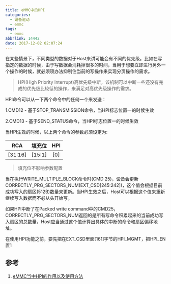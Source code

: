 ```yaml
---
title: eMMC中的HPI
categories:
  - 设备驱动
  - emmc
tags:
  - emmc
abbrlink: 14442
date: 2017-12-02 02:07:24
---
```


在某些情景下，不同类型的数据对于Host来讲可能会有不同的优先级。比如在写指定的数据的时候，由于写数据会消耗掉很多的时间，当用于想要立即进行另外一个操作的时候，就必须项办法抑制住当前的写操作来实现分页操作的需求。

>HPI(High Priority Interrupt)高优先级中断，该机制可以中断一些还没有完成的优先级比较低的操作，来满足对高优先级操作的需求。

<!--more-->


HPI命令可以从一下两个命令中的任何一个来发送：

1.CMD12 - 基于STOP_TRANSMISSION命令，当HPI标志位置一的时候生效

2.CMD13 - 基于SEND_STATUS命令，当HPI标志位置一的时候生效

当HPI生效的时候，以上两个命令的参数必须设定为:

| RCA |  填充位 | HPI |
| :----: | :----: | :--:|
| [31:16]| [15:1] | [0] |

>填充位不影响参数配置


当在执行WRITE_MULTIPLE_BLOCK命令时(CMD 25)，设备会更新CORRECTLY_PRG_SECTORS_NUM(EXT_CSD[245:242])，这个值会根据目前成功写入的扇区(512B)数量来更新。当HPI生效之后，Host可以根据这个值来重新继续写入数据而不必从头开始写。

如果HPI中断了在Packed write command中的CMD25，CORRECTLY_PRG_SECTORS_NUM返回的是所有写命令积累起来的当前成功写入扇区的总数量，Host应当通过这个值计算出具体的中断的命令和扇区偏移地址。

在使用HPI功能之前，要先把在EXT_CSD里面[161]字节的HPI_MGMT，把HPI_EN置1


## 参考

1. [eMMC当中HPI的作用以及使用方法](http://blog.csdn.net/polley88/article/details/50457946)
